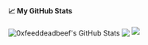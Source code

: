 #### &#x1f4c8; My GitHub Stats

<img align="center" src="https://github-readme-stats.vercel.app/api?username=0xfeeddeadbeef&show_icons=true&line_height=33&count_private=false&theme=dark" alt="0xfeeddeadbeef's GitHub Stats" />

<img align="center" src="https://github-readme-stats.vercel.app/api/top-langs/?username=0xfeeddeadbeef&hide=cmake&langs_count=4&line_height=35&theme=dark" />

<img src="https://github-readme-streak-stats.herokuapp.com/?user=0xfeeddeadbeef&theme=dark" />

<!--
**0xfeeddeadbeef/0xfeeddeadbeef** is a ✨ _special_ ✨ repository because its `README.md` (this file) appears on your GitHub profile.

Here are some ideas to get you started:

- 🔭 I’m currently working on ...
- 🌱 I’m currently learning ...
- 👯 I’m looking to collaborate on ...
- 🤔 I’m looking for help with ...
- 💬 Ask me about ...
- 📫 How to reach me: ...
- ⚡ Fun fact: ...

<img align="left" hspace="5" src="https://github-readme-stats.vercel.app/api?username=0xfeeddeadbeef&count_private=false&show_icons=true&theme=dark&include_all_commits=false&hide_rank=true">
-->
